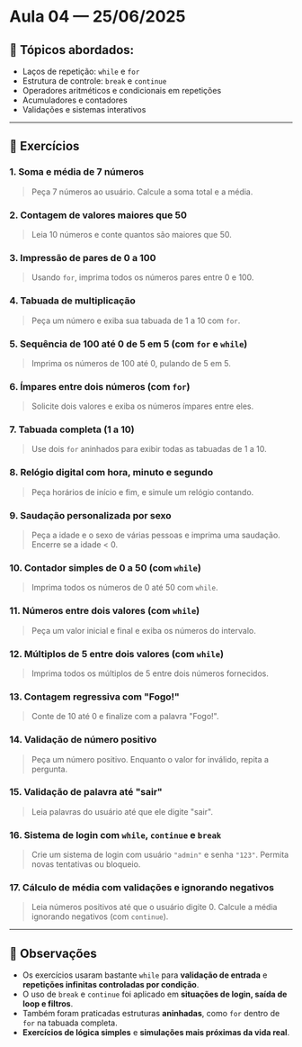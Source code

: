 # Aula 04 — 25/06/2025

## 🧠 Tópicos abordados:
- Laços de repetição: `while` e `for`
- Estrutura de controle: `break` e `continue`
- Operadores aritméticos e condicionais em repetições
- Acumuladores e contadores
- Validações e sistemas interativos

---

## 📝 Exercícios

### 1. Soma e média de 7 números
> Peça 7 números ao usuário. Calcule a soma total e a média.

### 2. Contagem de valores maiores que 50
> Leia 10 números e conte quantos são maiores que 50.

### 3. Impressão de pares de 0 a 100
> Usando `for`, imprima todos os números pares entre 0 e 100.

### 4. Tabuada de multiplicação
> Peça um número e exiba sua tabuada de 1 a 10 com `for`.

### 5. Sequência de 100 até 0 de 5 em 5 (com `for` e `while`)
> Imprima os números de 100 até 0, pulando de 5 em 5.

### 6. Ímpares entre dois números (com `for`)
> Solicite dois valores e exiba os números ímpares entre eles.

### 7. Tabuada completa (1 a 10)
> Use dois `for` aninhados para exibir todas as tabuadas de 1 a 10.

### 8. Relógio digital com hora, minuto e segundo
> Peça horários de início e fim, e simule um relógio contando.

### 9. Saudação personalizada por sexo
> Peça a idade e o sexo de várias pessoas e imprima uma saudação. Encerre se a idade < 0.

### 10. Contador simples de 0 a 50 (com `while`)
> Imprima todos os números de 0 até 50 com `while`.

### 11. Números entre dois valores (com `while`)
> Peça um valor inicial e final e exiba os números do intervalo.

### 12. Múltiplos de 5 entre dois valores (com `while`)
> Imprima todos os múltiplos de 5 entre dois números fornecidos.

### 13. Contagem regressiva com "Fogo!"
> Conte de 10 até 0 e finalize com a palavra "Fogo!".

### 14. Validação de número positivo
> Peça um número positivo. Enquanto o valor for inválido, repita a pergunta.

### 15. Validação de palavra até "sair"
> Leia palavras do usuário até que ele digite "sair".

### 16. Sistema de login com `while`, `continue` e `break`
> Crie um sistema de login com usuário `"admin"` e senha `"123"`. Permita novas tentativas ou bloqueio.

### 17. Cálculo de média com validações e ignorando negativos
> Leia números positivos até que o usuário digite 0. Calcule a média ignorando negativos (com `continue`).

---

## 📌 Observações
- Os exercícios usaram bastante `while` para **validação de entrada** e **repetições infinitas controladas por condição**.
- O uso de `break` e `continue` foi aplicado em **situações de login, saída de loop e filtros**.
- Também foram praticadas estruturas **aninhadas**, como `for` dentro de `for` na tabuada completa.
-  **Exercícios de lógica simples** e **simulações mais próximas da vida real**.

